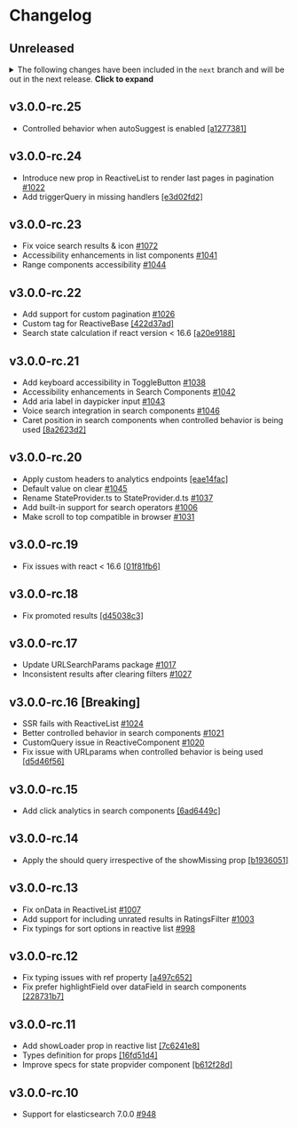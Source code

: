 # Changelog

## Unreleased

<details>
    <summary>The following changes have been included in the <code>next</code> branch and will be out in the next release. <b>Click to expand</b></summary>
</details>

## v3.0.0-rc.25

-   Controlled behavior when autoSuggest is enabled [[a1277381]](https://github.com/appbaseio/reactivesearch/commit/a1277381)

## v3.0.0-rc.24

-   Introduce new prop in ReactiveList to render last pages in pagination [#1022](https://github.com/appbaseio/reactivesearch/pull/1022)
-   Add triggerQuery in missing handlers [[e3d02fd2]](https://github.com/appbaseio/reactivesearch/commit/e3d02fd2)

## v3.0.0-rc.23

-   Fix voice search results & icon [#1072](https://github.com/appbaseio/reactivesearch/pull/1072)
-   Accessibility enhancements in list components [#1041](https://github.com/appbaseio/reactivesearch/pull/1041)
-   Range components accessibility [#1044](https://github.com/appbaseio/reactivesearch/pull/1044)

## v3.0.0-rc.22

-   Add support for custom pagination [#1026](https://github.com/appbaseio/reactivesearch/issues/1026)
-   Custom tag for ReactiveBase [[422d37ad]](https://github.com/appbaseio/reactivesearch/commit/422d37ad)
-   Search state calculation if react version < 16.6 [[a20e9188]](https://github.com/appbaseio/reactivesearch/commit/a20e9188)

## v3.0.0-rc.21

-   Add keyboard accessibility in ToggleButton [#1038](https://github.com/appbaseio/reactivesearch/pull/1038)
-   Accessibility enhancements in Search Components [#1042](https://github.com/appbaseio/reactivesearch/pull/1042)
-   Add aria label in daypicker input [#1043](https://github.com/appbaseio/reactivesearch/pull/1043)
-   Voice search integration in search components [#1046](https://github.com/appbaseio/reactivesearch/pull/1046)
-   Caret position in search components when controlled behavior is being used [[8a2623d2]](https://github.com/appbaseio/reactivesearch/commit/8a2623d2)

## v3.0.0-rc.20

-   Apply custom headers to analytics endpoints [[eae14fac]](https://github.com/appbaseio/reactivesearch/commit/eae14fac)
-   Default value on clear [#1045](https://github.com/appbaseio/reactivesearch/pull/1045)
-   Rename StateProvider.ts to StateProvider.d.ts [#1037](https://github.com/appbaseio/reactivesearch/pull/1037)
-   Add built-in support for search operators [#1006](https://github.com/appbaseio/reactivesearch/issues/1006)
-   Make scroll to top compatible in browser [#1031](https://github.com/appbaseio/reactivesearch/pull/1031)

## v3.0.0-rc.19

-   Fix issues with react < 16.6 [[01f81fb6]](https://github.com/appbaseio/reactivesearch/commit/01f81fb6)

## v3.0.0-rc.18

-   Fix promoted results [[d45038c3]](https://github.com/appbaseio/reactivesearch/commit/d45038c3)

## v3.0.0-rc.17

-   Update URLSearchParams package [#1017](https://github.com/appbaseio/reactivesearch/issues/1017)
-   Inconsistent results after clearing filters [#1027](https://github.com/appbaseio/reactivesearch/issues/1027)

## v3.0.0-rc.16 [Breaking]

-   SSR fails with ReactiveList [#1024](https://github.com/appbaseio/reactivesearch/issues/1024)
-   Better controlled behavior in search components [#1021](https://github.com/appbaseio/reactivesearch/issues/1021)
-   CustomQuery issue in ReactiveComponent [#1020](https://github.com/appbaseio/reactivesearch/issues/1020)
-   Fix issue with URLparams when controlled behavior is being used [[d5d46f56]](https://github.com/appbaseio/reactivesearch/commit/d5d46f56)

## v3.0.0-rc.15

-   Add click analytics in search components [[6ad6449c]](https://github.com/appbaseio/reactivesearch/commit/6ad6449c)

## v3.0.0-rc.14

-   Apply the should query irrespective of the showMissing prop [[b1936051]](https://github.com/appbaseio/reactivesearch/commit/b1936051)

## v3.0.0-rc.13

-   Fix onData in ReactiveList [#1007](https://github.com/appbaseio/reactivesearch/issues/1007)
-   Add support for including unrated results in RatingsFilter [#1003](https://github.com/appbaseio/reactivesearch/pull/1003)
-   Fix typings for sort options in reactive list [#998](https://github.com/appbaseio/reactivesearch/issues/998)

## v3.0.0-rc.12

-   Fix typing issues with ref property [[a497c652]](https://github.com/appbaseio/reactivesearch/commit/a497c652)
-   Fix prefer highlightField over dataField in search components [[228731b7]](https://github.com/appbaseio/reactivesearch/commit/228731b7)

## v3.0.0-rc.11

-   Add showLoader prop in reactive list [[7c6241e8]](https://github.com/appbaseio/reactivesearch/commit/7c6241e8)
-   Types definition for props [[16fd51d4]](https://github.com/appbaseio/reactivesearch/commit/16fd51d4)
-   Improve specs for state propvider component [[b612f28d]](https://github.com/appbaseio/reactivesearch/commit/b612f28d)

## v3.0.0-rc.10

-   Support for elasticsearch 7.0.0 [#948](https://github.com/appbaseio/reactivesearch/issues/948)
